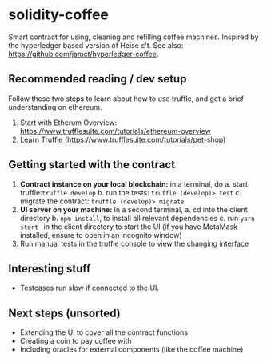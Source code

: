 # solidity-coffee
Smart contract for using, cleaning and refilling coffee machines. Inspired by the hyperledger based version of Heise c't. See also: https://github.com/jamct/hyperledger-coffee. 

## Recommended reading / dev setup 
Follow these two steps to learn about how to use truffle, and get a brief understanding on 
ethereum. 

1. Start with Etherum Overview: https://www.trufflesuite.com/tutorials/ethereum-overview 
2. Learn Truffle (https://www.trufflesuite.com/tutorials/pet-shop) 

## Getting started with the contract
1. **Contract instance on your local blockchain:** in a terminal, do 
    a. start truffle:```truffle develop```
    b. run the tests: ```truffle (develop)> test```
    c. migrate the contract: ```truffle (develop)> migrate ```
2. **UI server on your machine:** In a second terminal, 
    a. cd into the client directory 
    b. ```npm install```, to install all relevant dependencies 
    c. run ```yarn start ``` in the client directory to start the UI (if you have MetaMask installed, ensure to open in an incognito window)
3. Run manual tests in the truffle console to view the changing interface 

## Interesting stuff 
* Testcases run slow if connected to the UI. 

## Next steps (unsorted)
* Extending the UI to cover all the contract functions 
* Creating a coin to pay coffee with 
* Including oracles for external components (like the coffee machine)

